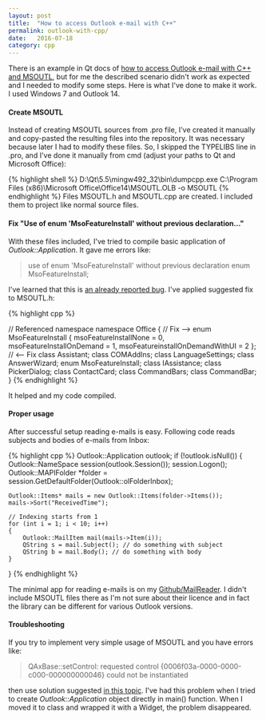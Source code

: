 ```yaml
---
layout: post
title:  "How to access Outlook e-mail with C++"
permalink: outlook-with-cpp/
date:   2016-07-18
category: cpp
---
```

There is an example in Qt docs of [how to access Outlook e-mail with C++ and MSOUTL](http://doc.qt.io/qt-5/activeqt-activeqt-qutlook-example.html), but for me the described scenario didn't work as expected and I needed to modify some steps. Here is what I've done to make it work. I used Windows 7 and Outlook 14.

#### Create MSOUTL

Instead of creating MSOUTL sources from .pro file, I've created it manually and copy-pasted the resulting files into the repository. It was necessary because later I had to modify these files. So, I skipped the TYPELIBS line in .pro, and I've done it manually from cmd (adjust your paths to Qt and Microsoft Office):

{% highlight shell %}
D:\Qt\5.5\mingw492_32\bin\dumpcpp.exe C:\Program Files (x86)\Microsoft Office\Office14\MSOUTL.OLB -o MSOUTL
{% endhighlight %}
Files MSOUTL.h and MSOUTL.cpp are created. I included them to project like normal source files.

#### Fix "Use of enum 'MsoFeatureInstall' without previous declaration..."

With these files included, I've tried to compile basic application of *Outlook::Application*. It gave me errors like:

> use of enum 'MsoFeatureInstall' without previous declaration
> enum MsoFeatureInstall;

I've learned that this is [an already reported bug](http://www.qtcentre.org/archive/index.php/t-8811.html).
I've applied suggested fix to MSOUTL.h:

{% highlight cpp %}

// Referenced namespace
namespace Office {
    // Fix -->
    enum MsoFeatureInstall {
    msoFeatureInstallNone = 0,
    msoFeatureInstallOnDemand = 1,
    msoFeatureinstallOnDemandWithUI = 2
    };
    // <-- Fix
    class Assistant;
    class COMAddIns;
    class LanguageSettings;
    class AnswerWizard;
    enum MsoFeatureInstall;
    class IAssistance;
    class PickerDialog;
    class ContactCard;
    class CommandBars;
    class CommandBar;
}
{% endhighlight %}

It helped and my code compiled.


#### Proper usage

After successful setup reading e-mails is easy. Following code reads subjects and bodies of e-mails from Inbox:

{% highlight cpp %}
Outlook::Application outlook;
if (!outlook.isNull())
{
    Outlook::NameSpace session(outlook.Session());
    session.Logon();
    Outlook::MAPIFolder *folder = session.GetDefaultFolder(Outlook::olFolderInbox);

    Outlook::Items* mails = new Outlook::Items(folder->Items());
    mails->Sort("ReceivedTime");

    // Indexing starts from 1
    for (int i = 1; i < 10; i++)
    {
        Outlook::MailItem mail(mails->Item(i));
        QString s = mail.Subject(); // do something with subject
        QString b = mail.Body(); // do something with body
    }
}
{% endhighlight %}

The minimal app for reading e-mails is on my [Github/MailReader](https://github.com/katecpp/MailReader). I didn't include MSOUTL files there as I'm not sure about their licence and in fact the library can be different for various Outlook versions.


#### Troubleshooting

If you try to implement very simple usage of MSOUTL and you have errors like:

> QAxBase::setControl: requested control {0006f03a-0000-0000-c000-000000000046} could not be instantiated

then use solution suggested [in this topic](http://www.qtcentre.org/threads/24583-Outlook-problem). I've had this problem when I tried to create *Outlook::Application* object directly in main() function. When I moved it to class and wrapped it with a Widget, the problem disappeared.
